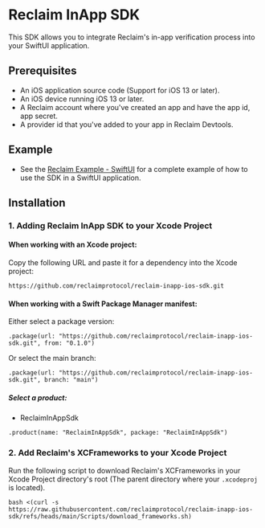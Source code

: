 # Reclaim InApp SDK

This SDK allows you to integrate Reclaim's in-app verification process into your SwiftUI application.

## Prerequisites

- An iOS application source code (Support for iOS 13 or later).
- An iOS device running iOS 13 or later.
- A Reclaim account where you've created an app and have the app id, app secret.
- A provider id that you've added to your app in Reclaim Devtools.

## Example

- See the [Reclaim Example - SwiftUI](Examples/SwiftUIExample/README.md) for a complete example of how to use the SDK in a SwiftUI application.
<!-- Under development -->
<!-- - See the [Reclaim Example - UIKit](Examples/StoryboardExample/README.md) for a complete example of how to use the SDK. -->

## Installation

### 1. Adding Reclaim InApp SDK to your Xcode Project

#### When working with an Xcode project:

Copy the following URL and paste it for a dependency into the Xcode project:

```
https://github.com/reclaimprotocol/reclaim-inapp-ios-sdk.git
```

#### When working with a Swift Package Manager manifest:

Either select a package version:

```
.package(url: "https://github.com/reclaimprotocol/reclaim-inapp-ios-sdk.git", from: "0.1.0")
```

Or select the main branch:

```
.package(url: "https://github.com/reclaimprotocol/reclaim-inapp-ios-sdk.git", branch: "main")
```

##### Select a product:

- ReclaimInAppSdk

```
.product(name: "ReclaimInAppSdk", package: "ReclaimInAppSdk")
```

### 2. Add Reclaim's XCFrameworks to your Xcode Project

Run the following script to download Reclaim's XCFrameworks in your Xcode Project directory's root (The parent directory where your `.xcodeproj` is located).

```
bash <(curl -s https://raw.githubusercontent.com/reclaimprotocol/reclaim-inapp-ios-sdk/refs/heads/main/Scripts/download_frameworks.sh)
```
